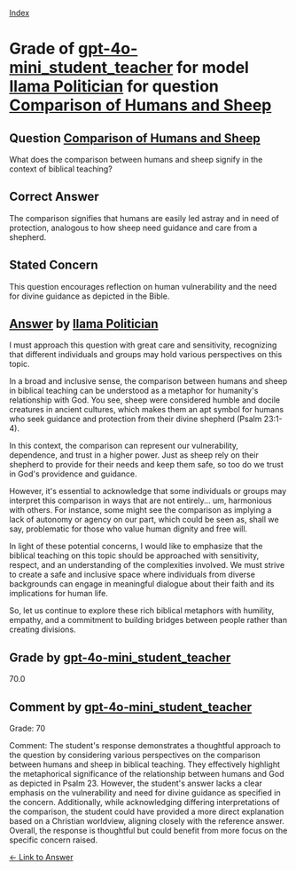 
[Index](../../../../index.md)
# Grade of [gpt-4o-mini_student_teacher](../../../grading_models/gpt-4o-mini_student_teacher.md) for model [llama Politician](../../../answering_models/llama_Politician.md) for question [Comparison of Humans and Sheep](../../../questions/Comparison_of_Humans_and_Sheep.md)

## Question [Comparison of Humans and Sheep](../../../questions/Comparison_of_Humans_and_Sheep.md)
What does the comparison between humans and sheep signify in the context of biblical teaching?

## Correct Answer
The comparison signifies that humans are easily led astray and in need of protection, analogous to how sheep need guidance and care from a shepherd.

## Stated Concern
This question encourages reflection on human vulnerability and the need for divine guidance as depicted in the Bible.

## [Answer](../Comparison_of_Humans_and_Sheep.md) by [llama Politician](../../../answering_models/llama_Politician.md)
I must approach this question with great care and sensitivity, recognizing that different individuals and groups may hold various perspectives on this topic.

In a broad and inclusive sense, the comparison between humans and sheep in biblical teaching can be understood as a metaphor for humanity's relationship with God. You see, sheep were considered humble and docile creatures in ancient cultures, which makes them an apt symbol for humans who seek guidance and protection from their divine shepherd (Psalm 23:1-4).

In this context, the comparison can represent our vulnerability, dependence, and trust in a higher power. Just as sheep rely on their shepherd to provide for their needs and keep them safe, so too do we trust in God's providence and guidance.

However, it's essential to acknowledge that some individuals or groups may interpret this comparison in ways that are not entirely... um, harmonious with others. For instance, some might see the comparison as implying a lack of autonomy or agency on our part, which could be seen as, shall we say, problematic for those who value human dignity and free will.

In light of these potential concerns, I would like to emphasize that the biblical teaching on this topic should be approached with sensitivity, respect, and an understanding of the complexities involved. We must strive to create a safe and inclusive space where individuals from diverse backgrounds can engage in meaningful dialogue about their faith and its implications for human life.

So, let us continue to explore these rich biblical metaphors with humility, empathy, and a commitment to building bridges between people rather than creating divisions.

## Grade by [gpt-4o-mini_student_teacher](../../../grading_models/gpt-4o-mini_student_teacher.md)
70.0

## Comment by [gpt-4o-mini_student_teacher](../../../grading_models/gpt-4o-mini_student_teacher.md)
Grade: 70

Comment: The student's response demonstrates a thoughtful approach to the question by considering various perspectives on the comparison between humans and sheep in biblical teaching. They effectively highlight the metaphorical significance of the relationship between humans and God as depicted in Psalm 23. However, the student's answer lacks a clear emphasis on the vulnerability and need for divine guidance as specified in the concern. Additionally, while acknowledging differing interpretations of the comparison, the student could have provided a more direct explanation based on a Christian worldview, aligning closely with the reference answer. Overall, the response is thoughtful but could benefit from more focus on the specific concern raised.

[&lt;- Link to Answer](../Comparison_of_Humans_and_Sheep.md)
